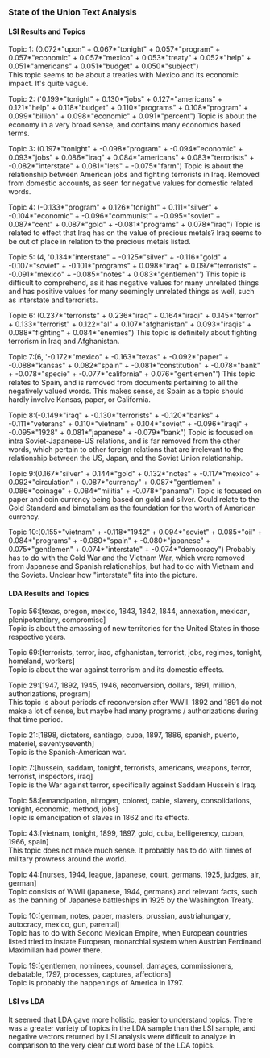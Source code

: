 ### State of the Union Text Analysis

#### LSI Results and Topics

Topic 1: (0.072*"upon" + 0.067*"tonight" + 0.057*"program" + 0.057*"economic" + 0.057*"mexico" + 0.053*"treaty" + 0.052*"help" + 0.051*"americans" + 0.051*"budget" + 0.050*"subject")  
This topic seems to be about a treaties with Mexico and its economic impact. It's quite vague.

Topic 2: ('0.199*"tonight" + 0.130*"jobs" + 0.127*"americans" + 0.121*"help" + 0.118*"budget" + 0.110*"programs" + 0.108*"program" + 0.099*"billion" + 0.098*"economic" + 0.091*"percent")
Topic is about the economy in a very broad sense, and contains many economics based terms.

Topic 3: (0.197*"tonight" + -0.098*"program" + -0.094*"economic" + 0.093*"jobs" + 0.086*"iraq" + 0.084*"americans" + 0.083*"terrorists" + -0.082*"interstate" + 0.081*"lets" + -0.075*"farm")
Topic is about the relationship between American jobs and fighting terrorists in Iraq. Removed from domestic accounts, as seen for negative values for domestic related words.


Topic 4: (-0.133*"program" + 0.126*"tonight" + 0.111*"silver" + -0.104*"economic" + -0.096*"communist" + -0.095*"soviet" + 0.087*"cent" + 0.087*"gold" + -0.081*"programs" + 0.078*"iraq")
Topic is related to effect that Iraq has on the value of precious metals? Iraq seems to be out of place in relation to the precious metals listed.

Topic 5: (4, '0.134*"interstate" + -0.125*"silver" + -0.116*"gold" + -0.107*"soviet" + -0.101*"programs" + 0.098*"iraq" + 0.097*"terrorists" + -0.091*"mexico" + -0.085*"notes" + 0.083*"gentlemen"')
This topic is difficult to comprehend, as it has negative values for many unrelated things and has positive values for many seemingly unrelated things as well, such as interstate and terrorists.  

Topic 6: (0.237*"terrorists" + 0.236*"iraq" + 0.164*"iraqi" + 0.145*"terror" + 0.133*"terrorist" + 0.122*"al" + 0.107*"afghanistan" + 0.093*"iraqis" + 0.088*"fighting" + 0.084*"enemies")
This topic is definitely about fighting terrorism in Iraq and Afghanistan.

  Topic 7:(6, '-0.172*"mexico" + -0.163*"texas" + -0.092*"paper" + -0.088*"kansas" + 0.082*"spain" + -0.081*"constitution" + -0.078*"bank" + -0.078*"specie" + -0.077*"california" + 0.076*"gentlemen"')
  This topic relates to Spain, and is removed from documents pertaining to all the negatively valued words. This makes sense, as Spain as a topic should hardly involve Kansas, paper, or California.


Topic 8:(-0.149*"iraq" + -0.130*"terrorists" + -0.120*"banks" + -0.111*"veterans" + 0.110*"vietnam" + 0.104*"soviet" + -0.096*"iraqi" + -0.095*"1928" + 0.081*"japanese" + -0.079*"bank")
Topic is focused on intra Soviet-Japanese-US relations, and is far removed from the other words, which pertain to other foreign relations that are irrelevant to the relationship between the US, Japan, and the Soviet Union relationship.

Topic 9:(0.167*"silver" + 0.144*"gold" + 0.132*"notes" + -0.117*"mexico" + 0.092*"circulation" + 0.087*"currency" + 0.087*"gentlemen" + 0.086*"coinage" + 0.084*"militia" + -0.078*"panama")
Topic is focused on paper and coin currency being based on gold and silver. Could relate to the Gold Standard and bimetalism as the foundation for the worth of American currency.

Topic 10:(0.155*"vietnam" + -0.118*"1942" + 0.094*"soviet" + 0.085*"oil" + 0.084*"programs" + -0.080*"spain" + -0.080*"japanese" + 0.075*"gentlemen" + 0.074*"interstate" + -0.074*"democracy")
Probably has to do with the Cold War and the Vietnam War, which were removed from Japanese and Spanish relationships, but had to do with Vietnam and the Soviets. Unclear how "interstate" fits into the picture.

#### LDA Results and Topics

Topic 56:[texas, oregon, mexico, 1843, 1842, 1844, annexation, mexican, plenipotentiary, compromise]    
Topic is about the amassing of new territories for the United States in those respective years.

Topic 69:[terrorists, terror, iraq, afghanistan, terrorist, jobs, regimes, tonight, homeland, workers]  
Topic is about the war against terrorism and its domestic effects.


Topic 29:[1947, 1892, 1945, 1946, reconversion, dollars, 1891, million, authorizations, program]  
This topic is about periods of reconversion after WWII. 1892 and 1891 do not make a lot of sense, but maybe had many programs / authorizations during that time period.


Topic 21:[1898, dictators, santiago, cuba, 1897, 1886, spanish, puerto, materiel, seventyseventh]  
Topic is the Spanish-American war.


Topic 7:[hussein, saddam, tonight, terrorists, americans, weapons, terror, terrorist, inspectors, iraq]  
Topic is the War against terror, specifically against Saddam Hussein's Iraq.


Topic 58:[emancipation, nitrogen, colored, cable, slavery, consolidations, tonight, economic, method, jobs]  
Topic is emancipation of slaves in 1862 and its effects.


Topic 43:[vietnam, tonight, 1899, 1897, gold, cuba, belligerency, cuban, 1966, spain]  
This topic does not make much sense. It probably has to do with times of military prowress around the world.


Topic 44:[nurses, 1944, league, japanese, court, germans, 1925, judges, air, german]  
Topic consists of WWII (japanese, 1944, germans) and relevant facts, such as the banning of Japanese battleships in 1925 by the Washington Treaty.


Topic 10:[german, notes, paper, masters, prussian, austriahungary, autocracy, mexico, gun, parental]  
Topic has to do with Second Mexican Empire, when European countries listed tried to instate European, monarchial system when Austrian Ferdinand Maximillan had power there.


Topic 19:[gentlemen, nominees, counsel, damages, commissioners, debatable, 1797, processes, captures, affections]  
Topic is probably the happenings of America in 1797.

#### LSI vs LDA

It seemed that LDA gave more holistic, easier to understand topics. There was a greater variety of topics in the LDA sample than the LSI sample, and negative vectors returned by LSI analysis were difficult to analyze in comparison to the very clear cut word base of the LDA topics. 
